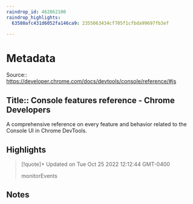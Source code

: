 ```yaml
---
raindrop_id: 462862100
raindrop_highlights:
  63580afc431d6052fa146ca9: 2355063434cf705f1cfbda99697fb3ef

---
```


# Metadata
Source:: https://developer.chrome.com/docs/devtools/console/reference/#js

Title:: Console features reference - Chrome Developers
---

A comprehensive reference on every feature and behavior related to the Console UI in Chrome DevTools.

## Highlights

> [!quote]+ Updated on Tue Oct 25 2022 12:12:44 GMT-0400
>
> monitorEvents
## Notes
